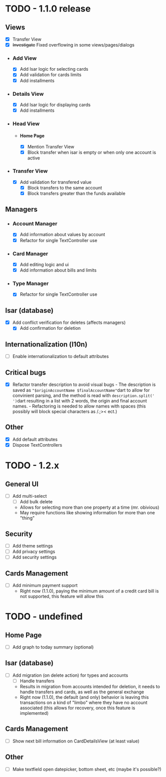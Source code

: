 # TODO - 1.1.0 release

## Views
- [x] Transfer View
- [x] ~~Investigate~~ Fixed overflowing in some views/pages/dialogs 

- ### Add View
    - [x] Add Isar logic for selecting cards
    - [x] Add validation for cards limits
    - [x] Add installments

- ### Details View
    - [x] Add Isar logic for displaying cards
    - [x] Add installments

- ### Head View

    - #### Home Page
        - [x] Mention Transfer View
        - [x] Block transfer when isar is empty or when only one account is active
        
- ### Transfer View
    - [x] Add validation for transfered value
        - [x] Block transfers to the same account
        - [x] Block transfers greater than the funds available

## Managers

- ### Account Manager
    - [x] Add information about values by account
    - [x] Refactor for single TextController use

- ### Card Manager
    - [x] Add editing logic and ui
    - [x] Add information about bills and limits

- ### Type Manager
    - [x] Refactor for single TextController use

## Isar (database)
- [x] Add conflict verification for deletes (affects managers)
    - [x] Add confirmation for deletion

## Internationalization (l10n)
- [ ] Enable internationalization to default attributes

## Critical bugs
- [x] Refactor transfer description to avoid visual bugs
        - The description is saved as ```"$originAccountName $finalAccountName"```dart to allow for convinient parsing, and the method is read with ```description.split(' ')```dart resulting in a list with 2 words, the origin and final account names.
        - Refactoring is needed to allow names with spaces (this possibly will block special characters as /.;>< ect.)


## Other
- [x] Add default attributes
- [x] Dispose TextControllers

# TODO - 1.2.x

## General UI
- [ ] Add multi-select
    - [ ] Add bulk delete
    - Allows for selecting more than one property at a time (mr. obivious)
    - May require functions like showing information for more than one "thing"

## Security
- [ ] Add theme settings
- [ ] Add privacy settings
- [ ] Add security settings

## Cards Management
- [ ] Add minimum payment support
    - Right now (1.1.0), paying the minimum amount of a credit card bill is not supported, this feature will allow this

# TODO - undefined

## Home Page
- [ ] Add graph to today summary (optional)

## Isar (database)
- [ ] Add migration (on delete action) for types and accounts
    - [ ] Handle transfers
    - Results in migration from accounts intended for deletion, it needs to handle transfers and cards, as well as the general exchange
    - Right now (1.1.0), the default (and only) behavior is leaving this transactions on a kind of "limbo" where they have no account associated
    (this allows for recovery, once this feature is implemented)

## Cards Management
- [ ] Show next bill information on CardDetailsView (at least value)

## Other
- [ ] Make textfield open datepicker, bottom sheet, etc (maybe it's possible?)
